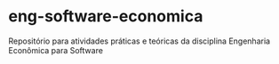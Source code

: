 # eng-software-economica
Repositório para atividades práticas e teóricas da disciplina Engenharia Econômica para Software
